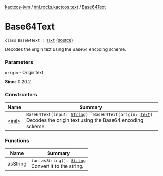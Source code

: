 [kactoos-jvm](../../index.md) / [nnl.rocks.kactoos.text](../index.md) / [Base64Text](./index.md)

# Base64Text

`class Base64Text : `[`Text`](../../nnl.rocks.kactoos/-text/index.md) [(source)](https://github.com/neonailol/kactoos/blob/master/kactoos-jvm/src/main/kotlin/nnl/rocks/kactoos/text/Base64Text.kt#L15)

Decodes the origin text using the Base64 encoding scheme.

### Parameters

`origin` - Origin text

**Since**
0.20.2

### Constructors

| Name | Summary |
|---|---|
| [&lt;init&gt;](-init-.md) | `Base64Text(input: `[`String`](https://kotlinlang.org/api/latest/jvm/stdlib/kotlin/-string/index.html)`)``Base64Text(origin: `[`Text`](../../nnl.rocks.kactoos/-text/index.md)`)`<br>Decodes the origin text using the Base64 encoding scheme. |

### Functions

| Name | Summary |
|---|---|
| [asString](as-string.md) | `fun asString(): `[`String`](https://kotlinlang.org/api/latest/jvm/stdlib/kotlin/-string/index.html)<br>Convert it to the string. |
